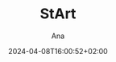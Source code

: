 ---
title: "StArt"
images: # Create a folder in /static/images/tools that has the same name as this current markdown file and place the images there. We only need the file name here. If this is not clear, please refer to existing tools as references.
  - path: "www.lapes.ufscar.br_resources_tools-1_start-1.png"
categories:
  - "Project Research"
tags:
  - "Systematic  Review"
links:
  - name: "lapes.ufscar.br"
    link: https://www.lapes.ufscar.br/resources/tools-1/start-1
  - name: "youtube.com/lapesufscar"
    link: https://www.youtube.com/lapesufscar
summary: "StArt is a tool developed in an academic environment with scientific soundness that supports conducting systematic reviews."
features:
  - "Built-in protocol to fill out"
  - "Operationalises the planning, execution, selection and extraction stages of the systematic review"
  - "Allows collaborative systematic review"
platforms:
  - "Win"
fields:
  - "General and Interdisciplinary"
plans:
  - name:
    description:
makers: # the makers of the tool
  - name:
    description:
author: Ana   # the person who submitted this tool to KausalFlow
date: 2024-04-08T16:00:52+02:00
draft: false
---
